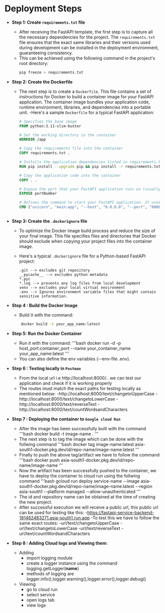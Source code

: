 # Deployment Steps

- **Step 1: Create `requirements.txt` file**
  - After receiving the FastAPI template, the first step is to capture all the necessary dependencies for the project. The `requirements.txt` file ensures that the exact same libraries and their versions used during development can be installed in the deployment environment, guaranteeing consistency.
  - This can be achieved using the following command in the project's root directory:
    ```bash
    pip freeze > requirements.txt
    ```

- **Step 2: Create the Dockerfile**
  - The next step is to create a `Dockerfile`. This file contains a set of instructions for Docker to build a container image for your FastAPI application. The container image bundles your application code, runtime environment, libraries, and dependencies into a portable unit.
  -Here's a sample `Dockerfile` for a typical FastAPI application:

    ```dockerfile
    # Specifies the base image
    FROM python:3.11-slim-buster

    # Set the working directory in the container
    WORKDIR /app

    # Copy the requirements file into the container 
    COPY requirements.txt .

    # Installs the application dependencies listed in requirements.txt
    RUN pip install --upgrade pip && pip install -r requirements.txt

    # Copy the application code into the container
    COPY . .

    # Expose the port that your FastAPI application runs on (usually 8000)
    EXPOSE portNumber

    # Defines the command to start your FastAPI application. It uses Uvicorn, an ASGI server, and specifies the host, port, and the location of your FastAPI app (main:app).
    CMD ["uvicorn", "main:app", "--host", "0.0.0.0", "--port", "8000"]
 
- **Step 3: Create the `.dockerignore` file**
  - To optimize the Docker image build process and reduce the size of your final image. This file specifies files and directories that Docker should exclude when copying your project files into the container image. 

  - Here's a typical `.dockerignore` file for a Python-based FastAPI project:

    ```
    .git --> excludes git repository
    __pycache__ --> excludes python metadata
    *.pyc
    *.log --> prevents any log files from local development
    venv --> excludes your local virtual environment
    .env --> Ignores environment variable files that might contain sensitive information.
    ```

- **Step 4 : Build the Docker Image**
    - Build it with the command:
    ```bash
        docker build -t your_app_name:latest 
    ```
- **Step 5: Run the Docker Container**
    - Run it with the command:
    '''bash
        docker run -d -p host_port:container_port --name your_container_name your_app_name:latest
    '''
    - You can also define the env variables (--env-file .env).

- **Step 6 : Testing locally in `Postman`**
    - From the local url i.e http://localhost:8000/.. we can test our application and check if it is working properly
    - The routes must match the exact paths for testing locally as mentioned below:
        -http://localhost:8000/text/changetoUpperCase
        -http://localhost:8000/text/changetoLowerCase
        -http://localhost:8000/text/reverseText
        -http://localhost:8000/text/countWordsandCharacters
        
        
- **Step 7 : Deploying the container to `Google cloud Run`**
    - After the image has been successfully built with the command 
    '''bash
        docker build -t image-name .
    '''
    - The next step is to tag the image which can be done with the follwing command 
    '''bash
        docker tag image-name:latest asia-south1-docker.pkg.dev/id/repo-name/image-name:latest
    '''
    - Finally to push the above tag/artifact we have to follow the command
    '''bash
        docker push asia-south1-docker.pkg.dev/id/repo-name/image-name
    '''
    - Now the artifact has been successfully pushed to the container, we have to deploy the container to cloud run using the follwing command 
    '''bash
        gcloud run deploy service-name     --image asia-south1-docker.pkg.dev/id/repo-name/image-name:latest     --region asia-south1     --platform managed     --allow-unauthenticated
    '''
    - The id and repository name can be obtained at the time of creating the new project. 
    - After successful execution we will receive a public url, this public url can be used for testing like this:
        -https://fastapi-service-backend-181462483271.asia-south1.run.app
        -To test this we have to follow the same exact routes:
            -url/text/changetoUpperCase
            -url/text/changetoLowerCase
            -url/text/reverseText
            -url/text/countWordsandCharacters
- **Step 8 : Adding Cloud logs and Viewing them**:
    - Adding 
        - import logging module
        - create a logger instance using the command logging.getLogger(__name__)
        - methods of logging are logger.info(),logger.warning(),logger.error(),logger.debug()
    - Viewing
        - go to cloud run 
        - select service
        - open logs tab
        - view logs
